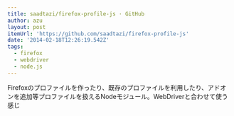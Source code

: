 ```yaml
---
title: saadtazi/firefox-profile-js · GitHub
author: azu
layout: post
itemUrl: 'https://github.com/saadtazi/firefox-profile-js'
date: '2014-02-18T12:26:19.542Z'
tags:
  - firefox
  - webdriver
  - node.js
---
```

Firefoxのプロファイルを作ったり、既存のプロファイルを利用したり、アドオンを追加等プロファイルを扱えるNodeモジュール。WebDriverと合わせて使う感じ
